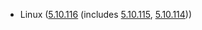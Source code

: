 - Linux ([5.10.116](https://lwn.net/Articles/895319) (includes [5.10.115](https://lwn.net/Articles/895071), [5.10.114](https://lwn.net/Articles/894358)))
